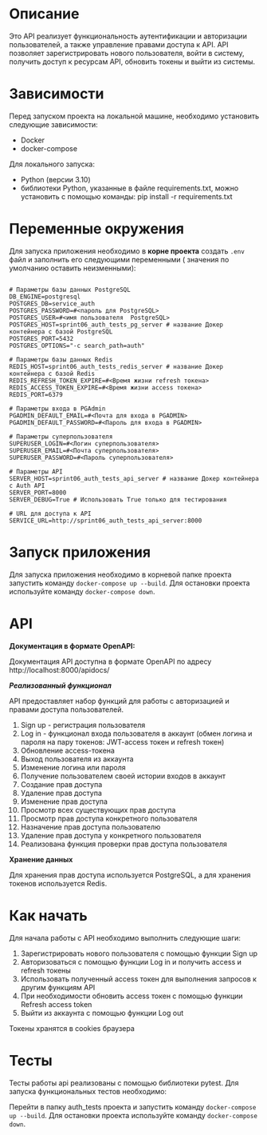 #  **Описание**

Это API реализует функциональность аутентификации и авторизации пользователей, а также управление правами доступа к API.
API позволяет зарегистрировать нового пользователя, войти в систему, получить доступ к ресурсам API, обновить токены и
выйти из системы.

#  **Зависимости**

Перед запуском проекта на локальной машине, необходимо установить следующие зависимости:

- Docker
- docker-compose

Для локального запуска:

- Python (версии 3.10)
- библиотеки Python, указанные в файле requirements.txt, можно установить с помощью команды:
  pip install -r requirements.txt

#  **Переменные окружения**

Для запуска приложения необходимо в **корне проекта** создать `.env` файл и заполнить его следующими переменными (
значения по умолчанию оставить неизменными):

```

# Параметры базы данных PostgreSQL
DB_ENGINE=postgresql
POSTGRES_DB=service_auth
POSTGRES_PASSWORD=#<пароль для PostgreSQL>
POSTGRES_USER=#<имя пользователя  PostgreSQL>
POSTGRES_HOST=sprint06_auth_tests_pg_server # название Докер контейнера с базой PostgreSQL
POSTGRES_PORT=5432
POSTGRES_OPTIONS="-c search_path=auth" 

# Параметры базы данных Redis
REDIS_HOST=sprint06_auth_tests_redis_server # название Докер контейнера с базой Redis
REDIS_REFRESH_TOKEN_EXPIRE=#<Время жизни refresh токена>
REDIS_ACCESS_TOKEN_EXPIRE=#<Время жизни access токена>
REDIS_PORT=6379

# Параметры входа в PGAdmin
PGADMIN_DEFAULT_EMAIL=#<Почта для входа в PGADMIN>
PGADMIN_DEFAULT_PASSWORD=#<Пароль для входа в PGADMIN>

# Параметры суперпользователя
SUPERUSER_LOGIN=#<Логин суперпользователя>
SUPERUSER_EMAIL=#<Почта суперпользователя>
SUPERUSER_PASSWORD=#<Пароль суперпользователя>

# Параметры API
SERVER_HOST=sprint06_auth_tests_api_server # название Докер контейнера с Auth API
SERVER_PORT=8000
SERVER_DEBUG=True # Использовать True только для тестирования

# URL для доступа к API
SERVICE_URL=http://sprint06_auth_tests_api_server:8000 

```

#  **Запуск приложения**

Для запуска приложения необходимо в корневой папке проекта запустить команду `docker-compose up --build`.
Для остановки проекта используйте команду `docker-compose down`.

#  **API**

**Документация в формате OpenAPI:**

Документация API доступна в формате OpenAPI по адресу http://localhost:8000/apidocs/

***Реализованный функционал***

API предоставляет набор функций для работы с авторизацией и правами доступа пользователей.

1. Sign up - регистрация пользователя
2. Log in - функционал входа пользователя в аккаунт (обмен логина и пароля на пару токенов: JWT-access токен и refresh
   токен)
3. Обновление access-токена
4. Выход пользователя из аккаунта
5. Изменение логина или пароля
6. Получение пользователем своей истории входов в аккаунт
7. Создание прав доступа
8. Удаление прав доступа
9. Изменение прав доступа
10. Просмотр всех существующих прав доступа
11. Просмотр прав доступа конкретного пользователя
12. Назначение прав доступа пользователю
13. Удаление прав доступа у конкретного пользователя
14. Реализована функция проверки прав доступа пользователя

**Хранение данных**

Для хранения прав доступа используется PostgreSQL, а для хранения токенов используется Redis.

#  **Как начать**

Для начала работы с API необходимо выполнить следующие шаги:

1. Зарегистрировать нового пользователя с помощью функции Sign up
2. Авторизоваться с помощью функции Log in и получить access и refresh токены
3. Использовать полученный access токен для выполнения запросов к другим функциям API
4. При необходимости обновить access токен с помощью функции Refresh access token
5. Выйти из аккаунта с помощью функции Log out

Токены хранятся в cookies браузера


#  **Тесты**

Тесты работы api реализованы с помощью библиотеки pytest.
Для запуска функциональных тестов необходимо:

Перейти в папку auth_tests проекта и запустить команду `docker-compose up --build`.
Для остановки проекта используйте команду `docker-compose down`.

